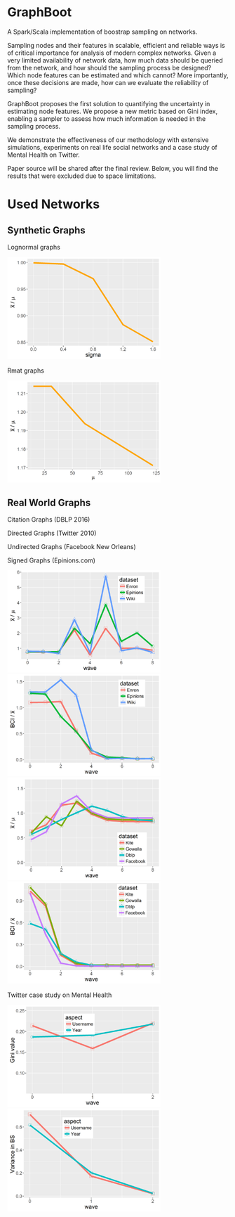 # GraphBoot

A Spark/Scala implementation of boostrap sampling on networks. 

Sampling nodes and their features in scalable, efficient and reliable ways is of critical importance for analysis of modern complex networks. Given a very limited availability of network data, how much data should be queried from the network, and how should the sampling process be designed? Which node features can be estimated and which cannot? More importantly, once these decisions are made, how can we evaluate the reliability of sampling? 

GraphBoot proposes the first solution to quantifying the uncertainty in estimating node features. We propose a new metric based on Gini index, enabling a sampler to assess how much information is needed in the sampling process. 

We demonstrate the effectiveness of our methodology with extensive simulations, experiments on real life social networks and a case study of Mental Health on Twitter.

Paper source will be shared after the final review. Below, you will find the results that were excluded due to space limitations.

<h1>Used Networks</h1>
<h2>Synthetic Graphs</h2>
<p>Lognormal graphs</p>
<img src="resultsLN.png" width="350">
 
<p>Rmat graphs</p>
<img src="resultsRM.png" width="350">
<h2>Real World Graphs</h2>
<p>Citation Graphs (DBLP 2016)</p>
<p>Directed Graphs (Twitter 2010)</p>
<p>Undirected Graphs (Facebook New Orleans)</p>
<p>Signed Graphs (Epinions.com)</p>

<img src="resultswaveDirected1.png" width="350">
<img src="resultswaveDirected2.png" width="350">
<img src="resultswaveUndirected1.png" width="350">
<img src="resultswaveUndirected2.png" width="350">


<p>Twitter case study on Mental Health</p>
<img src="giniUseless.png" width="350">
<img src="giniUseless2.png" width="350">
